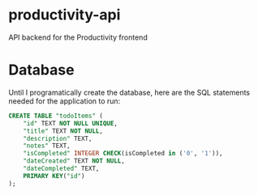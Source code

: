 # productivity-api

API backend for the Productivity frontend

# Database

Until I programatically create the database, here are the SQL statements needed for the application to run:

```sql
CREATE TABLE "todoItems" (
    "id" TEXT NOT NULL UNIQUE,
    "title" TEXT NOT NULL,
    "description" TEXT,
    "notes" TEXT,
    "isCompleted" INTEGER CHECK(isCompleted in ('0', '1')),
    "dateCreated" TEXT NOT NULL,
    "dateCompleted" TEXT,
    PRIMARY KEY("id")
);
```
